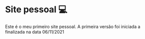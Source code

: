 # Site pessoal :computer:

Este é o meu primeiro site pessoal.
A primeira versão foi iniciada a finalizada na data 06/11/2021

